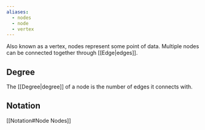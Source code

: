 ```yaml
---
aliases:
  - nodes
  - node
  - vertex
---
```

Also known as a vertex, nodes represent some point of data. Multiple nodes can be connected together through [[Edge|edges]].
## Degree
The [[Degree|degree]] of a node is the number of edges it connects with.
## Notation
[[Notation#Node Nodes]]
